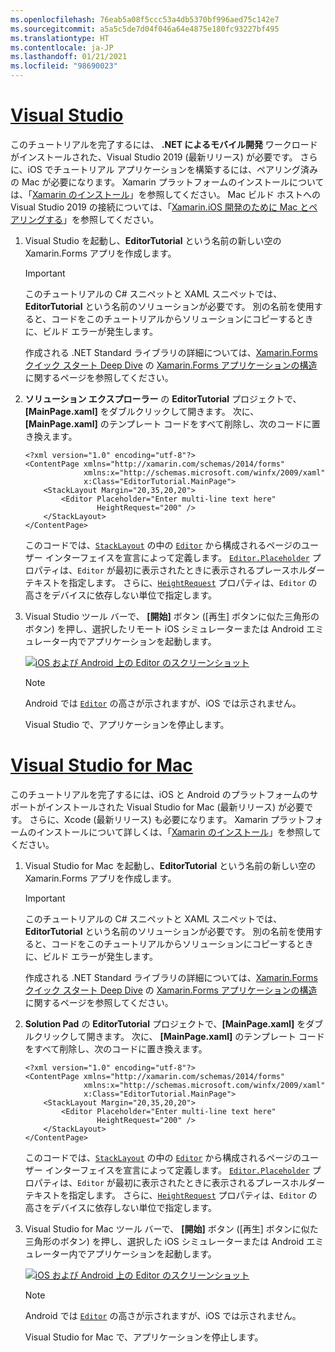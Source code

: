 ```yaml
---
ms.openlocfilehash: 76eab5a08f5ccc53a4db5370bf996aed75c142e7
ms.sourcegitcommit: a5a5c5de7d04f046a64e4875e180fc93227bf495
ms.translationtype: HT
ms.contentlocale: ja-JP
ms.lasthandoff: 01/21/2021
ms.locfileid: "98690023"
---
```

# <a name="visual-studio"></a>[Visual Studio](#tab/vswin)

このチュートリアルを完了するには、 **.NET によるモバイル開発** ワークロードがインストールされた、Visual Studio 2019 (最新リリース) が必要です。 さらに、iOS でチュートリアル アプリケーションを構築するには、ペアリング済みの Mac が必要になります。 Xamarin プラットフォームのインストールについては、「[Xamarin のインストール](~/get-started/installation/index.md)」を参照してください。 Mac ビルド ホストへの Visual Studio 2019 の接続については、「[Xamarin.iOS 開発のために Mac とペアリングする](~/ios/get-started/installation/windows/connecting-to-mac/index.md)」を参照してください。

1. Visual Studio を起動し、**EditorTutorial** という名前の新しい空の Xamarin.Forms アプリを作成します。

    > [!IMPORTANT]
    > このチュートリアルの C# スニペットと XAML スニペットでは、**EditorTutorial** という名前のソリューションが必要です。 別の名前を使用すると、コードをこのチュートリアルからソリューションにコピーするときに、ビルド エラーが発生します。

    作成される .NET Standard ライブラリの詳細については、[Xamarin.Forms クイック スタート Deep Dive](~/get-started/first-app/index.md) の [Xamarin.Forms アプリケーションの構造](~/get-started/first-app/index.md)に関するページを参照してください。

1. **ソリューション エクスプローラー** の **EditorTutorial** プロジェクトで、**[MainPage.xaml]** をダブルクリックして開きます。 次に、 **[MainPage.xaml]** のテンプレート コードをすべて削除し、次のコードに置き換えます。

    ```xaml
    <?xml version="1.0" encoding="utf-8"?>
    <ContentPage xmlns="http://xamarin.com/schemas/2014/forms"
                 xmlns:x="http://schemas.microsoft.com/winfx/2009/xaml"
                 x:Class="EditorTutorial.MainPage">
        <StackLayout Margin="20,35,20,20">
            <Editor Placeholder="Enter multi-line text here"
                    HeightRequest="200" />
        </StackLayout>
    </ContentPage>
    ```

    このコードでは、[`StackLayout`](xref:Xamarin.Forms.StackLayout) の中の [`Editor`](xref:Xamarin.Forms.Editor) から構成されるページのユーザー インターフェイスを宣言によって定義します。 [`Editor.Placeholder`](xref:Xamarin.Forms.InputView.Placeholder) プロパティは、`Editor` が最初に表示されたときに表示されるプレースホルダー テキストを指定します。 さらに、[`HeightRequest`](xref:Xamarin.Forms.VisualElement) プロパティは、`Editor` の高さをデバイスに依存しない単位で指定します。

1. Visual Studio ツール バーで、 **[開始]** ボタン ([再生] ボタンに似た三角形のボタン) を押し、選択したリモート iOS シミュレーターまたは Android エミュレーター内でアプリケーションを起動します。

    [![iOS および Android 上の Editor のスクリーンショット](../images/create-editor.png "プレースホルダー テキストを含む Editor")](../images/create-editor-large.png#lightbox "プレースホルダー テキストを含む Editor")

    > [!NOTE]
    > Android では [`Editor`](xref:Xamarin.Forms.Editor) の高さが示されますが、iOS では示されません。

    Visual Studio で、アプリケーションを停止します。

# <a name="visual-studio-for-mac"></a>[Visual Studio for Mac](#tab/vsmac)

このチュートリアルを完了するには、iOS と Android のプラットフォームのサポートがインストールされた Visual Studio for Mac (最新リリース) が必要です。 さらに、Xcode (最新リリース) も必要になります。 Xamarin プラットフォームのインストールについて詳しくは、「[Xamarin のインストール](~/get-started/installation/index.md)」を参照してください。

1. Visual Studio for Mac を起動し、**EditorTutorial** という名前の新しい空の Xamarin.Forms アプリを作成します。

    > [!IMPORTANT]
    > このチュートリアルの C# スニペットと XAML スニペットでは、**EditorTutorial** という名前のソリューションが必要です。 別の名前を使用すると、コードをこのチュートリアルからソリューションにコピーするときに、ビルド エラーが発生します。

    作成される .NET Standard ライブラリの詳細については、[Xamarin.Forms クイック スタート Deep Dive](~/get-started/first-app/index.md) の [Xamarin.Forms アプリケーションの構造](~/get-started/first-app/index.md)に関するページを参照してください。

1. **Solution Pad** の **EditorTutorial** プロジェクトで、**[MainPage.xaml]** をダブルクリックして開きます。 次に、 **[MainPage.xaml]** のテンプレート コードをすべて削除し、次のコードに置き換えます。

    ```xaml
    <?xml version="1.0" encoding="utf-8"?>
    <ContentPage xmlns="http://xamarin.com/schemas/2014/forms"
                 xmlns:x="http://schemas.microsoft.com/winfx/2009/xaml"
                 x:Class="EditorTutorial.MainPage">
        <StackLayout Margin="20,35,20,20">
            <Editor Placeholder="Enter multi-line text here"
                    HeightRequest="200" />
        </StackLayout>
    </ContentPage>
    ```

    このコードでは、[`StackLayout`](xref:Xamarin.Forms.StackLayout) の中の [`Editor`](xref:Xamarin.Forms.Editor) から構成されるページのユーザー インターフェイスを宣言によって定義します。 [`Editor.Placeholder`](xref:Xamarin.Forms.InputView.Placeholder) プロパティは、`Editor` が最初に表示されたときに表示されるプレースホルダー テキストを指定します。 さらに、[`HeightRequest`](xref:Xamarin.Forms.VisualElement) プロパティは、`Editor` の高さをデバイスに依存しない単位で指定します。

1. Visual Studio for Mac ツール バーで、 **[開始]** ボタン ([再生] ボタンに似た三角形のボタン) を押し、選択した iOS シミュレーターまたは Android エミュレーター内でアプリケーションを起動します。

    [![iOS および Android 上の Editor のスクリーンショット](../images/create-editor.png "プレースホルダー テキストを含む Editor")](../images/create-editor-large.png#lightbox "プレースホルダー テキストを含む Editor")

    > [!NOTE]
    > Android では [`Editor`](xref:Xamarin.Forms.Editor) の高さが示されますが、iOS では示されません。

    Visual Studio for Mac で、アプリケーションを停止します。
